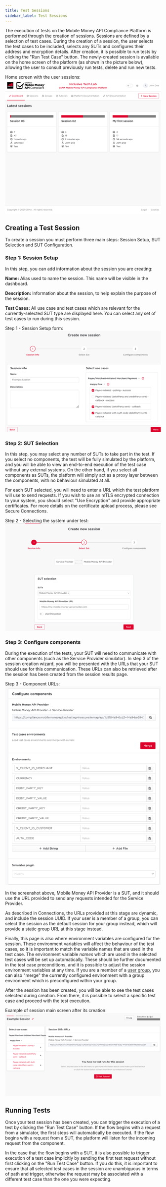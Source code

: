 ```yaml
---
title: Test Sessions
sidebar_label: Test Sessions
---
```


The execution of tests on the Mobile Money API Compliance Platform is performed
through the creation of sessions. Sessions are defined by a selection of test
cases. During the creation of a session, the user selects the test cases to be
included, selects any SUTs and configures their address and encryption details.
After creation, it is possible to run tests by clicking the "Run Test Case"
button. The newly-created session is available on the home screen of the platform (as
shown in the picture below), allowing the user to consult previously run tests,
delete and run new tests.

Home screen with the user sessions: ![Comp Home](/img/comphome.png)

## Creating a Test Session

To create a session you must perform three main steps: Session Setup, SUT
Selection and SUT Configuration.

### Step 1: Session Setup

In this step, you can add information about the session you are creating:

**Name:** Alias used to name the session. This name will be visible in the
dashboard.

**Description:** Information about the session, to help explain the purpose of
the session.

**Test Cases:** All use case and test cases which are relevant for the
currently-selected SUT type are displayed here. You can select any set of test
cases to run during this session.

Step 1 - Session Setup form: ![Compliance Session Info](/img/compsessioninfo.png)

### Step 2: SUT Selection

In this step, you may select any number of SUTs to take part in the test. If you
select no components, the test will be fully simulated by the platform, and you
will be able to view an end-to-end execution of the test case without any
external systems. On the other hand, if you select all components as SUTs, the
platform will simply act as a proxy layer between the components, with no
behaviour simulated at all.

For each SUT selected, you will need to enter a URL which the test platform will
use to send requests. If you wish to use an mTLS encrypted connection to your
system, you should select "Use Encryption" and provide appropriate certificates.
For more details on the certificate upload process, please see Secure Connections.

Step 2 - Selecting the system under test:
![Compliance Session SUT Selection](/img/compselectsut.png)

### Step 3: Configure components

During the execution of the tests, your SUT will need to communicate with other
components (such as the Service Provider simulator). In step 3 of the session creation wizard,
you will be presented with the URLs that your SUT should use for this
communication. These URLs can also be retrieved after the session has been
created from the session results page.

Step 3 - Component URLs:
![Comp Session Configure Components](/img/compsessionconfigure.png)

In the screenshot above, Mobile Money API Provider is a SUT, and it should use the URL provided to
send any requests intended for the Service Provider.

As described in Connections, the URLs provided at
this stage are dynamic, and include the session UUID. If your user is a member
of a group, you can select the session as the default session for your group
instead, which will provide a static group URL at this stage instead.

Finally, this page is also where environment variables are configured for the
session. These environment variables will affect the behaviour of the test
cases, so it is important to match the variable names that are used in the test
case. The environment variable _names_ which are used in the selected test cases
will be set up automatically. These should be further documented in the test
case preconditions, and it is possible to adjust the session environment
variables at any time. If you are a member of a [user group](./groups), you can
also "merge" the currently configured environment with a group environment which
is preconfigured within your group.

After the session has been created, you will be able to see the test cases
selected during creation. From there, it is possible to select a specific test
case and proceed with the test execution.

Example of session main screen after its creation:
![Session Screen](/img/compsessionscreen.png)

## Running Tests

Once your test session has been created, you can trigger the execution of a test
by clicking the "Run Test Case" button. If the flow begins with a request from a
simulator, the first steps will automatically be executed. If the flow begins
with a request from a SUT, the platform will listen for the incoming request
from the component.

In the case that the flow begins with a SUT, it is also possible to trigger
execution of a test case implicitly by sending the first test request without
first clicking on the "Run Test Case" button. If you do this, it is important to
ensure that all selected test cases in the session are unambiguous in terms of
path and trigger, otherwise the request may be associated with a different test
case than the one you were expecting.
